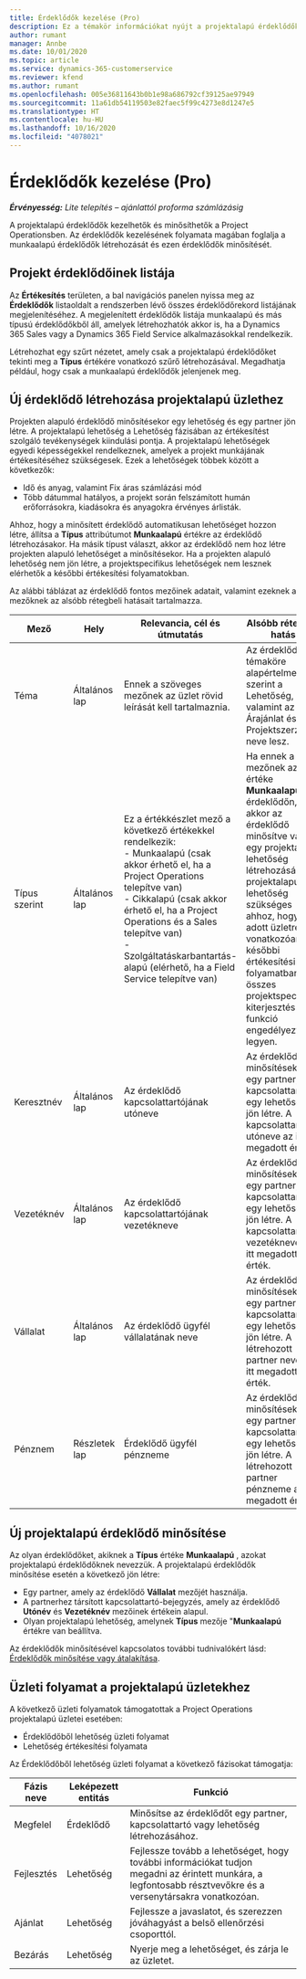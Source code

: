 ```yaml
---
title: Érdeklődők kezelése (Pro)
description: Ez a témakör információkat nyújt a projektalapú érdeklődőkkel kapcsolatban (pro).
author: rumant
manager: Annbe
ms.date: 10/01/2020
ms.topic: article
ms.service: dynamics-365-customerservice
ms.reviewer: kfend
ms.author: rumant
ms.openlocfilehash: 005e36811643b0b1e98a686792cf39125ae97949
ms.sourcegitcommit: 11a61db54119503e82faec5f99c4273e8d1247e5
ms.translationtype: HT
ms.contentlocale: hu-HU
ms.lasthandoff: 10/16/2020
ms.locfileid: "4078021"
---
```

# <a name="manage-leads-pro"></a>Érdeklődők kezelése (Pro)

_**Érvényesség:** Lite telepítés – ajánlattól proforma számlázásig_

A projektalapú érdeklődők kezelhetők és minősíthetők a Project Operationsben. Az érdeklődők kezelésének folyamata magában foglalja a munkaalapú érdeklődők létrehozását és ezen érdeklődők minősítését. 

## <a name="list-of-project-sales-leads"></a>Projekt érdeklődőinek listája

Az **Értékesítés** területen, a bal navigációs panelen nyissa meg az **Érdeklődők** listaoldalt a rendszerben lévő összes érdeklődőrekord listájának megjelenítéséhez. A megjelenített érdeklődők listája munkaalapú és más típusú érdeklődőkből áll, amelyek létrehozhatók akkor is, ha a Dynamics 365 Sales vagy a Dynamics 365 Field Service alkalmazásokkal rendelkezik.

Létrehozhat egy szűrt nézetet, amely csak a projektalapú érdeklődőket tekinti meg a **Típus** értékére vonatkozó szűrő létrehozásával. Megadhatja például, hogy csak a munkaalapú érdeklődők jelenjenek meg.

## <a name="creating-a-new-lead-for-a-project-based-deal"></a>Új érdeklődő létrehozása projektalapú üzlethez

Projekten alapuló érdeklődő minősítésekor egy lehetőség és egy partner jön létre. A projektalapú lehetőség a Lehetőség fázisában az értékesítést szolgáló tevékenységek kiindulási pontja. A projektalapú lehetőségek egyedi képességekkel rendelkeznek, amelyek a projekt munkájának értékesítéséhez szükségesek. Ezek a lehetőségek többek között a következők:

- Idő és anyag, valamint Fix áras számlázási mód
- Több dátummal hatályos, a projekt során felszámított humán erőforrásokra, kiadásokra és anyagokra érvényes árlisták.

Ahhoz, hogy a minősített érdeklődő automatikusan lehetőséget hozzon létre, állítsa a **Típus** attribútumot **Munkaalapú** értékre az érdeklődő létrehozásakor. Ha másik típust választ, akkor az érdeklődő nem hoz létre projekten alapuló lehetőséget a minősítésekor. Ha a projekten alapuló lehetőség nem jön létre, a projektspecifikus lehetőségek nem lesznek elérhetők a későbbi értékesítési folyamatokban.

Az alábbi táblázat az érdeklődő fontos mezőinek adatait, valamint ezeknek a mezőknek az alsóbb rétegbeli hatásait tartalmazza.

| **Mező** | **Hely** | **Relevancia, cél és útmutatás** | **Alsóbb rétegbeli hatás** |
| --- | --- | --- | --- |
| Téma | Általános lap | Ennek a szöveges mezőnek az üzlet rövid leírását kell tartalmaznia. | Az érdeklődő témaköre alapértelmezés szerint a Lehetőség, valamint az Árajánlat és Projektszerződés neve lesz. |
| Típus szerint | Általános lap | Ez a értékkészlet mező a következő értékekkel rendelkezik:</br>- Munkaalapú (csak akkor érhető el, ha a Project Operations telepítve van)</br>- Cikkalapú (csak akkor érhető el, ha a Project Operations és a Sales telepítve van)</br>- Szolgáltatáskarbantartás-alapú (elérhető, ha a Field Service telepítve van) | Ha ennek a mezőnek az értéke **Munkaalapú** az érdeklődőn, akkor az érdeklődő minősítve van egy projektalapú lehetőség létrehozására. A projektalapú lehetőség szükséges ahhoz, hogy az adott üzletre vonatkozóan a későbbi értékesítési folyamatban az összes projektspecifikus kiterjesztés és funkció engedélyezve legyen. |
| Keresztnév | Általános lap | Az érdeklődő kapcsolattartójának utóneve | Az érdeklődő minősítésekor egy partner, egy kapcsolattartó és egy lehetőség jön létre. A kapcsolattartó utóneve az itt megadott érték. |
| Vezetéknév | Általános lap | Az érdeklődő kapcsolattartójának vezetékneve | Az érdeklődő minősítésekor egy partner, egy kapcsolattartó és egy lehetőség jön létre. A kapcsolattartó vezetékneve az itt megadott érték. |
| Vállalat | Általános lap | Az érdeklődő ügyfél vállalatának neve | Az érdeklődő minősítésekor egy partner, egy kapcsolattartó és egy lehetőség jön létre. A létrehozott partner neve az itt megadott érték. |
| Pénznem | Részletek lap | Érdeklődő ügyfél pénzneme | Az érdeklődő minősítésekor egy partner, egy kapcsolattartó és egy lehetőség jön létre. A létrehozott partner pénzneme az itt megadott érték. |

## <a name="qualify-a-new-project-based-lead"></a>Új projektalapú érdeklődő minősítése

Az olyan érdeklődőket, akiknek a **Típus** értéke **Munkaalapú** , azokat projektalapú érdeklődőknek nevezzük. A projektalapú érdeklődők minősítése esetén a következő jön létre:

- Egy partner, amely az érdeklődő **Vállalat** mezőjét használja.
- A partnerhez társított kapcsolattartó-bejegyzés, amely az érdeklődő **Utónév** és **Vezetéknév** mezőinek értékein alapul.
- Olyan projektalapú lehetőség, amelynek **Típus** mezője &quot;**Munkaalapú** értékre van beállítva.

Az érdeklődők minősítésével kapcsolatos további tudnivalókért lásd: [Érdeklődők minősítése vagy átalakítása](https://docs.microsoft.com/dynamics365/sales-enterprise/qualify-lead-convert-opportunity-sales).

## <a name="business-process-flow-for-project-based-deals"></a>Üzleti folyamat a projektalapú üzletekhez

A következő üzleti folyamatok támogatottak a Project Operations projektalapú üzletei esetében:

- Érdeklődőből lehetőség üzleti folyamat
- Lehetőség értékesítési folyamata

Az Érdeklődőből lehetőség üzleti folyamat a következő fázisokat támogatja:

| Fázis neve | Leképezett entitás | Funkció |
| --- | --- | --- |
| Megfelel | Érdeklődő | Minősítse az érdeklődőt egy partner, kapcsolattartó vagy lehetőség létrehozásához. |
| Fejlesztés | Lehetőség | Fejlessze tovább a lehetőséget, hogy további információkat tudjon megadni az érintett munkára, a legfontosabb résztvevőkre és a versenytársakra vonatkozóan. |
| Ajánlat | Lehetőség | Fejlessze a javaslatot, és szerezzen jóváhagyást a belső ellenőrzési csoporttól. |
| Bezárás | Lehetőség | Nyerje meg a lehetőséget, és zárja le az üzletet. |
